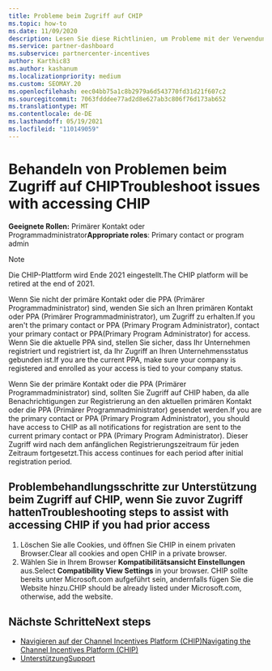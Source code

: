 ```yaml
---
title: Probleme beim Zugriff auf CHIP
ms.topic: how-to
ms.date: 11/09/2020
description: Lesen Sie diese Richtlinien, um Probleme mit der Verwendung des CHIP-Tools (Channel Incentives Platform) zu beheben.
ms.service: partner-dashboard
ms.subservice: partnercenter-incentives
author: Karthic83
ms.author: kashanum
ms.localizationpriority: medium
ms.custom: SEOMAY.20
ms.openlocfilehash: eec04bb75a1c8b2979a6d543770fd31d21f607c2
ms.sourcegitcommit: 7063fdddee77ad2d8e627ab3c806f76d173ab652
ms.translationtype: MT
ms.contentlocale: de-DE
ms.lasthandoff: 05/19/2021
ms.locfileid: "110149059"
---
```

# <a name="troubleshoot-issues-with-accessing-chip"></a><span data-ttu-id="9dc72-103">Behandeln von Problemen beim Zugriff auf CHIP</span><span class="sxs-lookup"><span data-stu-id="9dc72-103">Troubleshoot issues with accessing CHIP</span></span>

<span data-ttu-id="9dc72-104">**Geeignete Rollen:** Primärer Kontakt oder Programmadministrator</span><span class="sxs-lookup"><span data-stu-id="9dc72-104">**Appropriate roles**: Primary contact or program admin</span></span>

>[!NOTE]
><span data-ttu-id="9dc72-105">Die CHIP-Plattform wird Ende 2021 eingestellt.</span><span class="sxs-lookup"><span data-stu-id="9dc72-105">The CHIP platform will be retired at the end of 2021.</span></span>

<span data-ttu-id="9dc72-106">Wenn Sie nicht der primäre Kontakt oder die PPA (Primärer Programmadministrator) sind, wenden Sie sich an Ihren primären Kontakt oder PPA (Primärer Programmadministrator), um Zugriff zu erhalten.</span><span class="sxs-lookup"><span data-stu-id="9dc72-106">If you aren't the primary contact or PPA (Primary Program Administrator), contact your primary contact or PPA(Primary Program Administrator) for access.</span></span> <span data-ttu-id="9dc72-107">Wenn Sie die aktuelle PPA sind, stellen Sie sicher, dass Ihr Unternehmen registriert und registriert ist, da Ihr Zugriff an Ihren Unternehmensstatus gebunden ist.</span><span class="sxs-lookup"><span data-stu-id="9dc72-107">If you are the current PPA, make sure your company is registered and enrolled as your access is tied to your company status.</span></span>

<span data-ttu-id="9dc72-108">Wenn Sie der primäre Kontakt oder die PPA (Primärer Programmadministrator) sind, sollten Sie Zugriff auf CHIP haben, da alle Benachrichtigungen zur Registrierung an den aktuellen primären Kontakt oder die PPA (Primärer Programmadministrator) gesendet werden.</span><span class="sxs-lookup"><span data-stu-id="9dc72-108">If you are the primary contact or PPA (Primary Program Administrator), you should have access to CHIP as all notifications for registration are sent to the current primary contact or PPA (Primary Program Administrator).</span></span> <span data-ttu-id="9dc72-109">Dieser Zugriff wird nach dem anfänglichen Registrierungszeitraum für jeden Zeitraum fortgesetzt.</span><span class="sxs-lookup"><span data-stu-id="9dc72-109">This access continues for each period after initial registration period.</span></span>

## <a name="troubleshooting-steps-to-assist-with-accessing-chip-if-you-had-prior-access"></a><span data-ttu-id="9dc72-110">Problembehandlungsschritte zur Unterstützung beim Zugriff auf CHIP, wenn Sie zuvor Zugriff hatten</span><span class="sxs-lookup"><span data-stu-id="9dc72-110">Troubleshooting steps to assist with accessing CHIP if you had prior access</span></span>

1. <span data-ttu-id="9dc72-111">Löschen Sie alle Cookies, und öffnen Sie CHIP in einem privaten Browser.</span><span class="sxs-lookup"><span data-stu-id="9dc72-111">Clear all cookies and open CHIP in a private browser.</span></span>
1. <span data-ttu-id="9dc72-112">Wählen Sie in Ihrem Browser **Kompatibilitätsansicht Einstellungen** aus.</span><span class="sxs-lookup"><span data-stu-id="9dc72-112">Select **Compatibility View Settings** in your browser.</span></span> <span data-ttu-id="9dc72-113">CHIP sollte bereits unter Microsoft.com aufgeführt sein, andernfalls fügen Sie die Website hinzu.</span><span class="sxs-lookup"><span data-stu-id="9dc72-113">CHIP should be already listed under Microsoft.com, otherwise, add the website.</span></span>

## <a name="next-steps"></a><span data-ttu-id="9dc72-114">Nächste Schritte</span><span class="sxs-lookup"><span data-stu-id="9dc72-114">Next steps</span></span>

- [<span data-ttu-id="9dc72-115">Navigieren auf der Channel Incentives Platform (CHIP)</span><span class="sxs-lookup"><span data-stu-id="9dc72-115">Navigating the Channel Incentives Platform (CHIP)</span></span>](chip-intro.md)
- [<span data-ttu-id="9dc72-116">Unterstützung</span><span class="sxs-lookup"><span data-stu-id="9dc72-116">Support</span></span>](report-problems-with-partner-center.md)